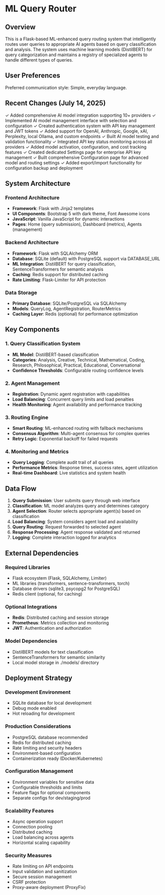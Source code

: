# ML Query Router

## Overview

This is a Flask-based ML-enhanced query routing system that intelligently routes user queries to appropriate AI agents based on query classification and analysis. The system uses machine learning models (DistilBERT) for query categorization and maintains a registry of specialized agents to handle different types of queries.

## User Preferences

Preferred communication style: Simple, everyday language.

## Recent Changes (July 14, 2025)

✓ Added comprehensive AI model integration supporting 10+ providers
✓ Implemented AI model management interface with selection and configuration
✓ Created authentication system with API key management and JWT tokens
✓ Added support for OpenAI, Anthropic, Google, xAI, Perplexity, local Ollama, and custom endpoints
✓ Built AI model testing and validation functionality
✓ Integrated API key status monitoring across all providers
✓ Added model activation, configuration, and cost tracking features
✓ Created dedicated Settings page for enterprise API key management
✓ Built comprehensive Configuration page for advanced model and routing settings
✓ Added export/import functionality for configuration backup and deployment

## System Architecture

### Frontend Architecture
- **Framework**: Flask with Jinja2 templates
- **UI Components**: Bootstrap 5 with dark theme, Font Awesome icons
- **JavaScript**: Vanilla JavaScript for dynamic interactions
- **Pages**: Home (query submission), Dashboard (metrics), Agents (management)

### Backend Architecture
- **Framework**: Flask with SQLAlchemy ORM
- **Database**: SQLite (default) with PostgreSQL support via DATABASE_URL
- **ML Integration**: DistilBERT for query classification, SentenceTransformers for semantic analysis
- **Caching**: Redis support for distributed caching
- **Rate Limiting**: Flask-Limiter for API protection

### Data Storage
- **Primary Database**: SQLite/PostgreSQL via SQLAlchemy
- **Models**: QueryLog, AgentRegistration, RouterMetrics
- **Caching Layer**: Redis (optional) for performance optimization

## Key Components

### 1. Query Classification System
- **ML Model**: DistilBERT-based classification
- **Categories**: Analysis, Creative, Technical, Mathematical, Coding, Research, Philosophical, Practical, Educational, Conversational
- **Confidence Thresholds**: Configurable routing confidence levels

### 2. Agent Management
- **Registration**: Dynamic agent registration with capabilities
- **Load Balancing**: Concurrent query limits and load penalties
- **Health Monitoring**: Agent availability and performance tracking

### 3. Routing Engine
- **Smart Routing**: ML-enhanced routing with fallback mechanisms
- **Consensus Algorithm**: Multi-agent consensus for complex queries
- **Retry Logic**: Exponential backoff for failed requests

### 4. Monitoring and Metrics
- **Query Logging**: Complete audit trail of all queries
- **Performance Metrics**: Response times, success rates, agent utilization
- **Real-time Dashboard**: Live statistics and system health

## Data Flow

1. **Query Submission**: User submits query through web interface
2. **Classification**: ML model analyzes query and determines category
3. **Agent Selection**: Router selects appropriate agent(s) based on classification
4. **Load Balancing**: System considers agent load and availability
5. **Query Routing**: Request forwarded to selected agent
6. **Response Processing**: Agent response validated and returned
7. **Logging**: Complete interaction logged for analytics

## External Dependencies

### Required Libraries
- Flask ecosystem (Flask, SQLAlchemy, Limiter)
- ML libraries (transformers, sentence-transformers, torch)
- Database drivers (sqlite3, psycopg2 for PostgreSQL)
- Redis client (optional, for caching)

### Optional Integrations
- **Redis**: Distributed caching and session storage
- **Prometheus**: Metrics collection and monitoring
- **JWT**: Authentication and authorization

### Model Dependencies
- DistilBERT models for text classification
- SentenceTransformers for semantic similarity
- Local model storage in ./models/ directory

## Deployment Strategy

### Development Environment
- SQLite database for local development
- Debug mode enabled
- Hot reloading for development

### Production Considerations
- PostgreSQL database recommended
- Redis for distributed caching
- Rate limiting and security headers
- Environment-based configuration
- Containerization ready (Docker/Kubernetes)

### Configuration Management
- Environment variables for sensitive data
- Configurable thresholds and limits
- Feature flags for optional components
- Separate configs for dev/staging/prod

### Scalability Features
- Async operation support
- Connection pooling
- Distributed caching
- Load balancing across agents
- Horizontal scaling capability

### Security Measures
- Rate limiting on API endpoints
- Input validation and sanitization
- Secure session management
- CSRF protection
- Proxy-aware deployment (ProxyFix)